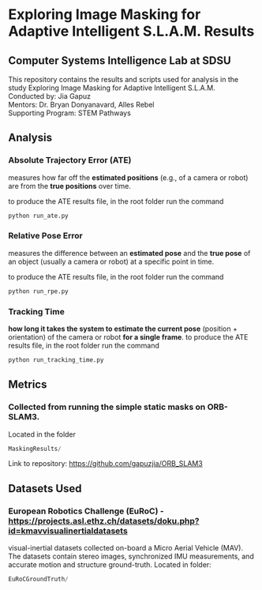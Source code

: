 # Exploring Image Masking for Adaptive Intelligent S.L.A.M. Results

## Computer Systems Intelligence Lab at SDSU

This repository contains the results and scripts used for analysis in the study Exploring Image Masking for Adaptive Intelligent S.L.A.M.<br>
Conducted by: Jia Gapuz<br>
Mentors: Dr. Bryan Donyanavard, Alles Rebel<br>
Supporting Program: STEM Pathways<br>

## Analysis

### Absolute Trajectory Error (ATE)
measures how far off the **estimated positions** (e.g., of a camera or robot) are from the **true positions** over time.

to produce the ATE results file, in the root folder run the command 

```python
python run_ate.py
```

### Relative Pose Error
measures the difference between an **estimated pose** and the **true pose** of an object (usually a camera or robot) at a specific point in time.

to produce the ATE results file, in the root folder run the command 

```python
python run_rpe.py
```

### Tracking Time
**how long it takes the system to estimate the current pose** (position + orientation) of the camera or robot **for a single frame**.
to produce the ATE results file, in the root folder run the command 

```python
python run_tracking_time.py
```

## Metrics

### Collected from running the simple static masks on ORB-SLAM3.
Located in the folder
```python
MaskingResults/
```
Link to repository: https://github.com/gapuzjia/ORB_SLAM3

## Datasets Used

### European Robotics Challenge (EuRoC)  - https://projects.asl.ethz.ch/datasets/doku.php?id=kmavvisualinertialdatasets

visual-inertial datasets collected on-board a Micro Aerial Vehicle (MAV). The datasets contain stereo images, synchronized IMU measurements, and accurate motion and structure ground-truth. Located in folder: 

```jsx
EuRoCGroundTruth/
```
